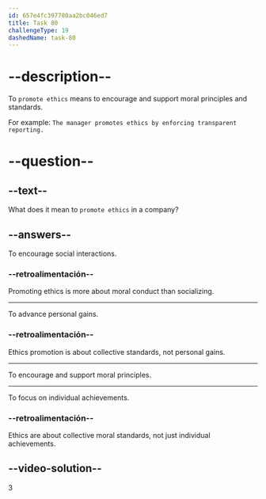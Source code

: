 ```yaml
---
id: 657e4fc397780aa2bc046ed7
title: Task 80
challengeType: 19
dashedName: task-80
---
```


# --description--

To `promote ethics` means to encourage and support moral principles and standards.

For example: `The manager promotes ethics by enforcing transparent reporting.`

# --question--

## --text--

What does it mean to `promote ethics` in a company?

## --answers--

To encourage social interactions.

### --retroalimentación--

Promoting ethics is more about moral conduct than socializing.

---

To advance personal gains.

### --retroalimentación--

Ethics promotion is about collective standards, not personal gains.

---

To encourage and support moral principles.

---

To focus on individual achievements.

### --retroalimentación--

Ethics are about collective moral standards, not just individual achievements.

## --video-solution--

3
